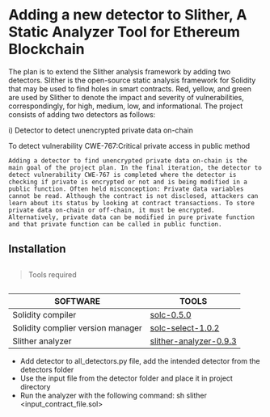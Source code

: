 # Adding a new detector to Slither, A Static Analyzer Tool for Ethereum Blockchain

The plan is to extend the Slither analysis framework by adding two detectors. Slither is the open-source static analysis framework for Solidity that may be used to find holes in smart contracts. Red, yellow, and green are used by Slither to denote the impact and severity of vulnerabilities, correspondingly, for high, medium, low, and informational. The project consists of adding two detectors as follows:

i) Detector to detect unencrypted private data on-chain 

To detect vulnerability CWE-767:Critical private access in public method

    Adding a detector to find unencrypted private data on-chain is the main goal of the project plan. In the final iteration, the detector to detect vulnerability CWE-767 is completed where the detector is checking if private is encrypted or not and is being modified in a public function. Often held misconception: Private data variables cannot be read. Although the contract is not disclosed, attackers can learn about its status by looking at contract transactions. To store private data on-chain or off-chain, it must be encrypted. Alternatively, private data can be modified in pure private function and that private function can be called in public function.


## Installation
## 
> Tools required

##
| SOFTWARE | TOOLS |
| -------- | ------ |
| Solidity compiler | [solc-0.5.0](https://docs.soliditylang.org/en/v0.8.17/installing-solidity.html) |
| Solidity complier version manager | [solc-select-1.0.2](https://github.com/crytic/solc-select) |
| Slither analyzer | [slither-analyzer-0.9.3](https://github.com/crytic/slither) |

- Add detector to all_detectors.py file, add the intended detector from the detectors folder
- Use the input file from the detector folder and place it in project directory
- Run the analyzer with the following command: 
    sh
    slither <input_contract_file.sol>
    
